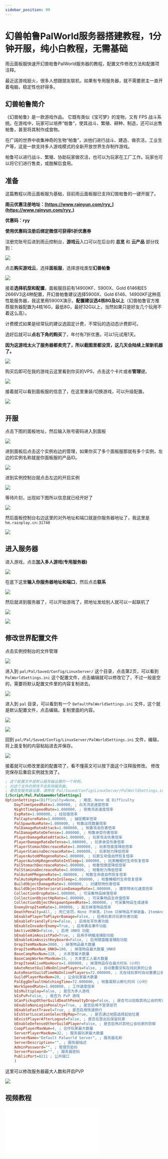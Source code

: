 ```yaml
---
sidebar_position: 99
---
```


# 幻兽帕鲁PalWorld服务器搭建教程，1分钟开服，纯小白教程，无需基础

雨云面板服快速开幻兽帕鲁PalWorld服务器的教程，配置文件修改方法和配置项注释。

最近这游戏挺火，很多人想跟朋友联机，如果有专用服务器，就不需要房主一直开着电脑，稳定性也好得多。 

## 幻兽帕鲁简介

《幻兽帕鲁》是一款游戏作品。 它既有类似《宝可梦》的宠物，又有 FPS 战斗系统。在游戏中，玩家可以培养“帕鲁”，使其战斗、繁殖、耕种、制造，还可以出售帕鲁，甚至将其制作成食物。

在广阔的世界中收集神奇的生物“帕鲁”，派他们进行战斗、建造、做农活，工业生产等，这是一款支持多人游戏模式的全新开放世界生存制作游戏。

帕鲁可以进行战斗、繁殖、协助玩家做农活，也可以为玩家在工厂工作。玩家也可以将它们进行售卖，或肢解后食用。

## 准备

这篇教程以雨云面板服为基础，目前雨云面板服已支持幻兽帕鲁的一键开服了。

**雨云优惠注册地址：[https://www.rainyun.com/ryy_](https://www.rainyun.com/ryy_)**

**优惠码：ryy**

**使用优惠码注册后绑定微信可获得5折优惠券**

注册完账号后进到雨云控制台，**游戏云**入口可以在后台的 **总览** 和 **云产品** 部分找到：

![](https://cn-sy1.rains3.com/rainyun-assets/Pic/2023/10/20231018215356_eb70163662fb3d48b9b77554283393a3.png)

点击**购买游戏云**，选择**面板服**，选择游戏类型**幻兽帕鲁**

![](https://cn-sy1.rains3.com/rainyun-assets/Pic/2024/01/image-20240123030303116_c6bd1756f4e7c2dc8cbae636224c2e29.png)

接着**选择机型和配置**，面板服目前有14900KF、5900X、Gold 6146和E5 2666V3这4种配置，开幻兽帕鲁建议选择5900X、Gold 6146、14900KF这种高性能服务器，我这里用5900X演示，**配置建议选4核8G及以上**（幻兽帕鲁官方推荐服务器配置为4核16G，最低8G，最好32G以上，当然如果只是好友几个玩用不着这么高）。

计费模式如果是经常玩的建议选固定计费，不常玩的选动态计费即可。

选好后就可以**点右下角的购买**了，年付有7折优惠。可以1元试用1天。

**因为这游戏太火了服务器都卖完了，所以截图里都没货，这几天会陆续上架新机器了。**

![](https://cn-sy1.rains3.com/rainyun-assets/Pic/2024/01/image-20240123031021198_cb76aa5607199286432c89f37563f1ad.png)

购买后即可在我的游戏云这里看到你买的VPS，点击这个卡片或者**管理**键。

![](https://cn-sy1.rains3.com/rainyun-assets/Pic/2024/01/image-20240123031309668_50d92cdf893303a494aa241cc4c509f0.png)

接着就可以看到面板服的信息了，在这里重装/切换游戏，可以升级配置。

![](https://cn-sy1.rains3.com/rainyun-assets/Pic/2024/01/image-20240123031443288_8efa261750895c7a74af92c1729103d5.png)

## 开服

点击下图的面板地址，然后输入账号密码进入到面板

![](https://cn-sy1.rains3.com/rainyun-assets/Pic/2024/01/image-20240123154223203_65c1627b1d194d3eb8ab6895e575c468.png)

进到面板后点击这个实例右边的管理，如果你买了多个面板服那就有多个实例，左边的实例名称就是你面板服的产品ID。

![](https://cn-sy1.rains3.com/rainyun-assets/Pic/2024/01/image-20240123154621286_e770667be403a12742dbd39050c442ef.png)

进到实例控制台就点击左边的开启实例

![](https://cn-sy1.rains3.com/rainyun-assets/Pic/2024/01/image-20240123154741704_725c43f477bc4053082db129fdd2e7d7.png)

等待片刻，出现如下图所以信息就已经开好了

![](https://cn-sy1.rains3.com/rainyun-assets/Pic/2024/01/image-20240123154826312_3801006c20dc412c4ce28e9f9ff18183.png)

然后面板控制台右边这里的对外地址和端口就是你服务器地址了，我这里是`hm.rainplay.cn:31740`

![](https://cn-sy1.rains3.com/rainyun-assets/Pic/2024/01/image-20240123154936003_f366a5736255ac7341cf864d0d9f77b4.png)

## 进入服务器

进入游戏，点击**加入多人游戏(专用服务器)**

![](https://cn-sy1.rains3.com/rainyun-assets/Pic/2024/01/image-20240123155119385_849093296426db060992a4ca8c087076.png)

在底下这里**输入你服务器地址和端口**，然后点击**联系**

![](https://cn-sy1.rains3.com/rainyun-assets/Pic/2024/01/image-20240123155221509_0f269932c749720651fd5de4169e21e0.png)

然后就进到服务器了，可以开始游戏了，把地址发给别人就可以一起联机了

![](https://cn-sy1.rains3.com/rainyun-assets/Pic/2024/01/image-20240123155343094_a44070bdbe480b295dc6e9e3817c8288.png)

![](https://cn-sy1.rains3.com/rainyun-assets/Pic/2024/01/image-20240123155552837_ab8d150160aeea22d954e674c847b911.png)

## 修改世界配置文件

点击实例控制台的文件管理

![](https://cn-sy1.rains3.com/rainyun-assets/Pic/2024/01/image-20240123161410002_def9545967782dbde22c48b83c372a7d.png)

进入到 `pal/Pal/Saved/Config/LinuxServer/` 这个目录，点击第2页，可以看到 `PalWorldSettings.ini` 这个配置文件，点击编辑就可以修改它了，不过一般是空的，需要将默认配置文件里的内容复制进去。

![](https://cn-sy1.rains3.com/rainyun-assets/Pic/2024/01/image-20240123165422845_0528b7a185585799cf24b8dfc5813356.png)

进入到 `pal` 目录，可以看到有一个 `DefaultPalWorldSettings.ini` 文件，这个就是默认配置文件，点击编辑，复制里面的内容。

![](https://cn-sy1.rains3.com/rainyun-assets/Pic/2024/01/image-20240123170607742_1d10b01462e3925ae5d9862a9af0836d.png)

![](https://cn-sy1.rains3.com/rainyun-assets/Pic/2024/01/image-20240123170633573_62c64f692e5587c6a9b81d8ebc629584.png)

回到 `pal/Pal/Saved/Config/LinuxServer/PalWorldSettings.ini` 文件，编辑，将上面复制的内容粘贴进去并保存。

![](https://cn-sy1.rains3.com/rainyun-assets/Pic/2024/01/image-20240123170812345_00d27aba7368f190ca3f424e7674a785.png)

接着就可以修改里面的配置项了，看不懂英文可以按下面这个注释版修改。 修改完保存后重启实例就生效了。

```ini
; 这个配置文件是默认服务器设置的一个样例。 
; 对这个文件的修改不会影响服务器。 
; 要改变服务器设置，请修改 Pal/Saved/Config/LinuxServer/PalWorldSettings.ini 文件。 
[/Script/Pal.PalGameWorldSettings] 
OptionSettings=(Difficulty=None, ; 难度，None 或 Difficulty 
    DayTimeSpeedRate=1.000000, ; 白天流逝速度倍率 
    NightTimeSpeedRate=1.000000, ; 夜晚流逝速度倍率 
    ExpRate=1.000000, ; 经验值倍率 
    PalCaptureRate=1.000000, ; 捕捉概率倍率 
    PalSpawnNumRate=1.000000, ; 帕鲁出现数量倍率 
    PalDamageRateAttack=1.000000, ; 帕鲁攻击伤害倍率 
    PalDamageRateDefense=1.000000, ; 帕鲁承受伤害倍率 
    PlayerDamageRateAttack=1.000000, ; 玩家攻击伤害倍率 
    PlayerDamageRateDefense=1.000000, ; 玩家承受伤害倍率 
    PlayerStomachDecreaceRate=1.000000, ; 玩家饱食度降低倍率 
    PlayerStaminaDecreaceRate=1.000000, ; 玩家耐力降低倍率 
    PlayerAutoHPRegeneRate=1.000000, ; 玩家生命值自然恢复倍率 
    PlayerAutoHpRegeneRateInSleep=1.000000, ; 玩家睡眠时生命恢复倍率 
    PalStomachDecreaceRate=1.000000, ; 帕鲁饱食度降低倍率 
    PalStaminaDecreaceRate=1.000000, ; 帕鲁耐力降低倍率 
    PalAutoHPRegeneRate=1.000000, ; 帕鲁生命值自然恢复倍率 
    PalAutoHpRegeneRateInSleep=1.000000, ; 帕鲁睡眠时生命恢复倍率 
    BuildObjectDamageRate=1.000000, ; 对建筑物伤害倍率 
    BuildObjectDeteriorationDamageRate=1.000000, ; 建筑物劣化速度倍率 
    CollectionDropRate=1.000000, ; 可采集物品掉落倍率 
    CollectionObjectHpRate=1.000000, ; 可采集物品生命值倍率 
    CollectionObjectRespawnSpeedRate=1.000000, ; 可采集物品生成速率 
    EnemyDropItemRate=1.000000, ; 敌方掉落物品倍率 
    DeathPenalty=All, ; 死亡惩罚，None 不掉落，Item 只掉物品不掉装备，ItemAndEquipment 掉物品和装备，All 全都掉 
    bEnablePlayerToPlayerDamage=False, ; 启用玩家对玩家伤害功能 
    bEnableFriendlyFire=False, ; 启用友军伤害功能 
    bEnableInvaderEnemy=True, ; 启用袭击事件功能 
    bActiveUNKO=False, ; 启用 UNKO 功能 
    bEnableAimAssistPad=True, ; 启用手柄瞄准辅助功能 
    bEnableAimAssistKeyboard=False, ; 启用键盘瞄准辅助功能 
    DropItemMaxNum=3000, ; 掉落物品最大数量 
    DropItemMaxNum_UNKO=100, ; 掉落物品最大数量_UNKO 
    BaseCampMaxNum=128, ; 大本营最大数量 
    BaseCampWorkerMaxNum=15, ; 大本营工人最大数量 
    DropItemAliveMaxHours=1.000000, ; 掉落物品存在最大时长（小时） 
    bAutoResetGuildNoOnlinePlayers=False, ; 自动重置没有在线玩家的公会 
    AutoResetGuildTimeNoOnlinePlayers=72.000000, ; 无在线玩家时自动重置公会的时间（小时） 
    GuildPlayerMaxNum=20, ; 公会玩家最大数量 
    PalEggDefaultHatchingTime=72.000000, ; 帕鲁蛋默认孵化时间（小时） 
    WorkSpeedRate=1.000000, ; 工作速度倍率 
    bIsMultiplay=False, ; 是否为多人游戏 
    bIsPvP=False, ; 是否为 PvP 游戏 
    bCanPickupOtherGuildDeathPenaltyDrop=False, ; 是否可以拾取其他公会的死亡掉落物 
    bEnableNonLoginPenalty=True, ; 是否启用不登录惩罚 
    bEnableFastTravel=True, ; 是否启用快速旅行 
    bIsStartLocationSelectByMap=True, ; 是否通过地图选择起始位置 
    bExistPlayerAfterLogout=False, ; 是否在登出后保留玩家 
    bEnableDefenseOtherGuildPlayer=False, ; 是否启用对其他公会玩家的防御 
    CoopPlayerMaxNum=4, ; 合作玩家最大数量 
    ServerPlayerMaxNum=32, ; 服务器玩家最大数量 
    ServerName="Default Palworld Server", ; 服务器名称 
    ServerDescription="", ; 服务器描述 
    AdminPassword="", ; 管理员密码 
    ServerPassword="", ; 服务器密码 
    PublicPort=8211 ; 公共端口 
    )
```

这里可以修改服务器最大人数和开启PVP

![](https://cn-sy1.rains3.com/rainyun-assets/Pic/2024/01/image-20240123174013491_e2490ee2261bb7d4fef11b95002a3e3f.png)

## 视频教程

<iframe class="iframe_video" src="//player.bilibili.com/player.html?aid=496788206&cid=1421581847&page=1&autoplay=false&muted=true&highQuality=true" scrolling="no" border="0" frameborder="no" framespacing="0" allowfullscreen="true"> </iframe>
